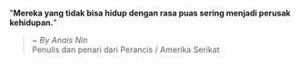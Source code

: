 "**Mereka yang tidak bisa hidup dengan rasa puas sering menjadi perusak kehidupan.**"

> ~ _By Anais Nin_  
Penulis dan penari dari Perancis / Amerika Serikat
